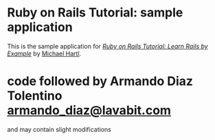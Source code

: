 # Ruby on Rails Tutorial: sample application

This is the sample application for
[*Ruby on Rails Tutorial: Learn Rails by Example*](http://railstutorial.org/)
by [Michael Hartl](http://michaelhartl.com/).

# code followed by Armando Diaz Tolentino <armando_diaz@lavabit.com> 
and may contain slight modifications
